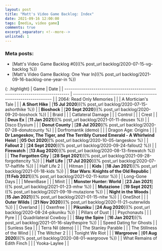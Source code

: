 ```yaml
---
layout: post
title: "Matt's Video Game Backlog: Index"
date: 2021-09-16 12:00:00
tags: [media, video game]
comments: true
excerpt_separator: <!--more-->
unlisted: 1
---
```


### Meta posts:

- [Matt's Video Game Backlog #0]({% post_url backlog/2020-07-15-vg-backlog %})
- [Matt's Video Game Backlog: One Year In]({% post_url backlog/2021-09-16-backlog-one-year-in %})

{: .highlight}
| Game                                                                             | Date                                                                |
| -------------------------------------------------------------------------------- | ------------------------------------------------------------------- |
| 2064: Read Only Memories                                                         |                                                                     |
| A Mortician's Tale                                                               |                                                                     |
| **A Short Hike**                                                                 | [**15 Jul 2020**]({% post_url backlog/2020-07-15-ashorthike %})     |
| **Bioshock**                                                                     | [**20 Sept 2020**]({% post_url backlog/2020-09-20-bioshock %})      |
| Braid                                                                            |                                                                     |
| Catlateral Damage                                                                |                                                                     |
| Control                                                                          |                                                                     |
| Crest                                                                            |                                                                     |
| **Deus Ex**                                                                      | [**11 Jan 2021**]({% post_url backlog/2021-01-11-deusex %})         |
| Disco Elysium                                                                    |                                                                     |
| **Donut County**                                                                 | [**28 Jul 2020**](% post_url backlog/2020-07-28-donutcounty %)      |
| Dorfromantik (demo)                                                              |                                                                     |
| Dragon Age: Origins                                                              |                                                                     |
| **Dr Langeskov, The Tiger, and The Terribly Cursed Emerald - A Whirlwind Heist** | [**05 Oct 2020**](% post_url backlog/2020-10-05-langeskov %)        |
| **Fallout 2**                                                                    | [**24 Sept 2020**]({% post_url backlog/2020-09-24-fallout2 %})      |
| **Firewatch**                                                                    | [**13 Aug 2020**]({% post_url backlog/2020-08-13-firewatch %})      |
| **The Forgotten City**                                                           | [**28 Sept 2021**]({% post_url backlog/2021-09-28-forgottencity %}) |
| **Half Life**                                                                    | [**17 Jul 2020**]({% post_url backlog/2020-07-17-halflife %})       |
| Half Life 2                                                                      |                                                                     |
| Hitman                                                                           |                                                                     |
| **Kids**                                                                         | [**18 Jan 2021**]({% post_url backlog/2021-01-18-kids %})           |
| **Star Wars: Knights of the Old Republic**                                       | [**11 Feb 2021**]({% post_url backlog/2021-02-11-kotor %})          |
| Long-Gone Days                                                                   |                                                                     |
| MewnBase                                                                         |                                                                     |
| Minit                                                                            |                                                                     |
| **Monster Hunter: World**                                                        | [**23 Jan 2021**]({% post_url backlog/2021-01-23-mhw %})            |
| **Mutazione**                                                                    | [**19 Sept 2021**]({% post_url backlog/2021-09-19-mutazione %})     |
| **Night in the Woods**                                                           | [**15 Jan 2021**]({% post_url backlog/2021-01-15-nitw %})           |
| OneShot                                                                          |                                                                     |
| **Outer Wilds**                                                                  | [**21 Nov 2020**]({% post_url backlog/2020-11-21-outerwilds %})     |
| Overland                                                                         |                                                                     |
| Oxenfree                                                                         |                                                                     |
| **Pikuniku**                                                                     | [**24 Aug 2020**]({% post_url backlog/2020-08-24-pikuniku %})       |
| Pillars of Dust                                                                  |                                                                     |
| Psychonauts                                                                      |                                                                     |
| Pyre                                                                             |                                                                     |
| Quadrilateral Cowboy                                                             |                                                                     |
| **Slay the Spire**                                                               | [**16 Jan 2021**]({% post_url backlog/2021-01-16-slaythespire %})   |
| Speed Dating for Ghosts                                                          |                                                                     |
| Sunless Sea                                                                      |                                                                     |
| Terra Nil (demo)                                                                 |                                                                     |
| The Stanley Parable                                                              |                                                                     |
| The Stillness of the Wind                                                        |                                                                     |
| The Witcher 2                                                                    |                                                                     |
| Tonight We Riot                                                                  |                                                                     |
| **Wargroove**                                                                    | [**01 Aug 2020**]({% post_url backlog/2020-08-01-wargroove %})      |
| What Remains of Edith Finch                                                      |                                                                     |
| Yooka-Laylee                                                                     |                                                                     |
